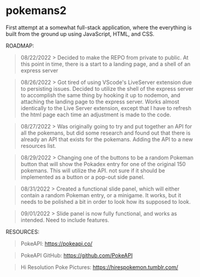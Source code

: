 # pokemans2

First attempt at a somewhat full-stack application, where the everything is built from the ground up using JavaScript, HTML, and CSS.

ROADMAP:

> 08/22/2022 > Decided to make the REPO from private to public. At this point in time, there is a start to a landing page, and a shell of an express server

> 08/26/2022 > Got tired of using VScode's LiveServer extension due to persisting issues. Decided to utilize the shell of the express server to accomplish the same thing by hooking it up to nodemon, and attaching the landing page to the express server. Works almost identically to the Live Server extension, except that I have to refresh the html page each time an adjustment is made to the code.

> 08/27/2022 > Was originally going to try and put together an API for all the pokemans, but did some research and   found out that there is already an API that exists for the pokemans. Adding the API to a new resources list.

> 08/29/2022 > Changing one of the buttons to be a random Pokeman button that will show the Pokadex entry for one of the original 150 pokemans. This will utilize the API. not sure if it should be implemented as a button or a pop-out side panel.

> 08/31/2022 > Created a functional slide panel, which will either contain a random Pokeman entry, or a minigame. It works, but it needs to be polished a bit in order to look how its supposed to look.

> 09/01/2022 > Slide panel is now fully functional, and works as intended. Need to include features.

 RESOURCES:

 > PokeAPI: https://pokeapi.co/

 > PokeAPI GitHub: https://github.com/PokeAPI

 > Hi Resolution Poke Pictures: https://hirespokemon.tumblr.com/

